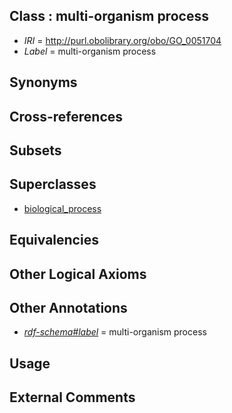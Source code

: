 
## Class : multi-organism process

 * *IRI* = http://purl.obolibrary.org/obo/GO_0051704
 * *Label* = multi-organism process

## Synonyms


## Cross-references


## Subsets


## Superclasses

 * [biological_process](../../GO/50/GO_0008150.md)

## Equivalencies


## Other Logical Axioms


## Other Annotations

 * *[rdf-schema#label](../../el/rdf-schema#label.md)* = multi-organism process

## Usage


## External Comments

